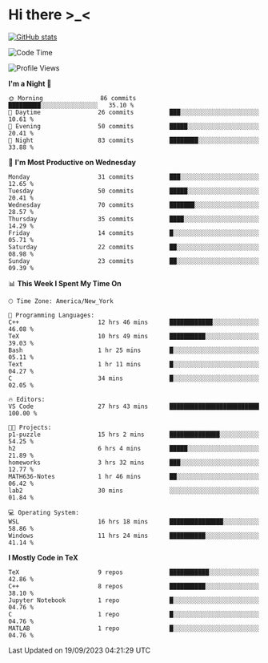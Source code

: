 # Hi there \>_<

[![GitHub stats](https://github-readme-stats.vercel.app/api?username=ARessegetesStery&show_icons=true&theme=transparent)](https://github.com/anuraghazra/github-readme-stats)

<!--START_SECTION:waka-->
![Code Time](http://img.shields.io/badge/Code%20Time-319%20hrs-blue)

![Profile Views](http://img.shields.io/badge/Profile%20Views-0-blue)

**I'm a Night 🦉** 

```text
🌞 Morning                86 commits          █████████░░░░░░░░░░░░░░░░   35.10 % 
🌆 Daytime                26 commits          ███░░░░░░░░░░░░░░░░░░░░░░   10.61 % 
🌃 Evening                50 commits          █████░░░░░░░░░░░░░░░░░░░░   20.41 % 
🌙 Night                  83 commits          ████████░░░░░░░░░░░░░░░░░   33.88 % 
```
📅 **I'm Most Productive on Wednesday** 

```text
Monday                   31 commits          ███░░░░░░░░░░░░░░░░░░░░░░   12.65 % 
Tuesday                  50 commits          █████░░░░░░░░░░░░░░░░░░░░   20.41 % 
Wednesday                70 commits          ███████░░░░░░░░░░░░░░░░░░   28.57 % 
Thursday                 35 commits          ████░░░░░░░░░░░░░░░░░░░░░   14.29 % 
Friday                   14 commits          █░░░░░░░░░░░░░░░░░░░░░░░░   05.71 % 
Saturday                 22 commits          ██░░░░░░░░░░░░░░░░░░░░░░░   08.98 % 
Sunday                   23 commits          ██░░░░░░░░░░░░░░░░░░░░░░░   09.39 % 
```


📊 **This Week I Spent My Time On** 

```text
🕑︎ Time Zone: America/New_York

💬 Programming Languages: 
C++                      12 hrs 46 mins      ████████████░░░░░░░░░░░░░   46.08 % 
TeX                      10 hrs 49 mins      ██████████░░░░░░░░░░░░░░░   39.03 % 
Bash                     1 hr 25 mins        █░░░░░░░░░░░░░░░░░░░░░░░░   05.11 % 
Text                     1 hr 11 mins        █░░░░░░░░░░░░░░░░░░░░░░░░   04.27 % 
C                        34 mins             █░░░░░░░░░░░░░░░░░░░░░░░░   02.05 % 

🔥 Editors: 
VS Code                  27 hrs 43 mins      █████████████████████████   100.00 % 

🐱‍💻 Projects: 
p1-puzzle                15 hrs 2 mins       ██████████████░░░░░░░░░░░   54.25 % 
h2                       6 hrs 4 mins        █████░░░░░░░░░░░░░░░░░░░░   21.89 % 
homeworks                3 hrs 32 mins       ███░░░░░░░░░░░░░░░░░░░░░░   12.77 % 
MATH636-Notes            1 hr 46 mins        ██░░░░░░░░░░░░░░░░░░░░░░░   06.42 % 
lab2                     30 mins             ░░░░░░░░░░░░░░░░░░░░░░░░░   01.84 % 

💻 Operating System: 
WSL                      16 hrs 18 mins      ███████████████░░░░░░░░░░   58.86 % 
Windows                  11 hrs 24 mins      ██████████░░░░░░░░░░░░░░░   41.14 % 
```

**I Mostly Code in TeX** 

```text
TeX                      9 repos             ███████████░░░░░░░░░░░░░░   42.86 % 
C++                      8 repos             ██████████░░░░░░░░░░░░░░░   38.10 % 
Jupyter Notebook         1 repo              █░░░░░░░░░░░░░░░░░░░░░░░░   04.76 % 
C                        1 repo              █░░░░░░░░░░░░░░░░░░░░░░░░   04.76 % 
MATLAB                   1 repo              █░░░░░░░░░░░░░░░░░░░░░░░░   04.76 % 
```




 Last Updated on 19/09/2023 04:21:29 UTC
<!--END_SECTION:waka-->
